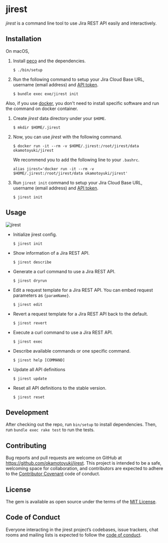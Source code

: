 # jirest

*jirest* is a command line tool to use Jira REST API easily and interactively.

## Installation

On macOS,

1. Install [peco](https://github.com/peco/peco) and the dependencies.

    ```
    $ ./bin/setup
    ```

2.  Run the following command to setup your Jira Cloud Base URL, username (email address) and [API token](https://confluence.atlassian.com/cloud/api-tokens-938839638.html).

    ```
    $ bundle exec exe/jirest init
    ```

Also, if you use [docker](https://www.docker.com/), you don't need to install specific software and run the command on docker container.

1. Create *jirest* data directory under your `$HOME`.

    ```
    $ mkdir $HOME/.jirest
    ```
2. Now, you can use *jirest* with the following command.

    ```
    $ docker run -it --rm -v $HOME/.jirest:/root/jirest/data okamotoyuki/jirest
    ```
    
    We recommend you to add the following line to your `.bashrc`.
    
    ```
    alias jirest='docker run -it --rm -v $HOME/.jirest:/root/jirest/data okamotoyuki/jirest'
    ```
3. Run `jirest init` command to setup your Jira Cloud Base URL, username (email address) and [API token](https://confluence.atlassian.com/cloud/api-tokens-938839638.html).

    ```
    $ jirest init
    ```

## Usage

![jirest](https://github.com/okamotoyuki/jirest/blob/master/jirest.gif?raw=true)

- Initialize jirest config.

    ```
    $ jirest init
    ```

- Show information of a Jira REST API.

    ```
    $ jirest describe
    ```
    
- Generate a curl command to use a Jira REST API.

    ```
    $ jirest dryrun
    ```
    
- Edit a request template for a Jira REST API. You can embed request parameters as `{paramName}`.

    ```
    $ jirest edit
    ```
    
- Revert a request template for a Jira REST API back to the default.

    ```
    $ jirest revert
    ```

- Execute a curl command to use a Jira REST API.

    ```
    $ jirest exec
    ```
    
- Describe available commands or one specific command.

    ```
    $ jirest help [COMMAND]
    ```

- Update all API definitions

    ```
    $ jirest update
    ```

- Reset all API definitions to the stable version.

    ```
    $ jirest reset
    ```

## Development

After checking out the repo, run `bin/setup` to install dependencies. Then, run `bundle exec rake test` to run the tests.

## Contributing

Bug reports and pull requests are welcome on GitHub at https://github.com/okamotoyuki/jirest. This project is intended to be a safe, welcoming space for collaboration, and contributors are expected to adhere to the [Contributor Covenant](http://contributor-covenant.org) code of conduct.

## License

The gem is available as open source under the terms of the [MIT License](https://opensource.org/licenses/MIT).

## Code of Conduct

Everyone interacting in the jirest project’s codebases, issue trackers, chat rooms and mailing lists is expected to follow the [code of conduct](https://github.com/okamotoyuki/jirest/blob/master/CODE_OF_CONDUCT.md).
